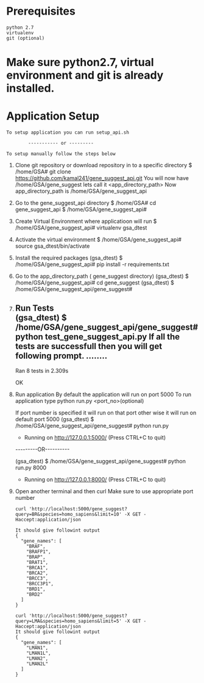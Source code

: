 # Prerequisites
	python 2.7
	virtualenv
	git (optional)

# Make sure python2.7, virtual environment  and git is already installed.

# Application Setup
	To setup application you can run setup_api.sh
	
			-----------	or ---------
	
	To setup manually follow the steps below

 1) Clone git repository or download repository in to a specific directory
 	$ /home/GSA# git clone https://github.com/kamal241/gene_suggest_api.git
 	You will now have /home/GSA/gene_suggest lets call it <app_directory_path>
 	Now app_directory_path is /home/GSA/gene_suggest_api

 2) Go to the gene_suggest_api directory
 	$ /home/GSA# cd gene_suggest_api
 	$ /home/GSA/gene_suggest_api# 

 3) Create Virtual Environment where applicatioon will run
 	$ /home/GSA/gene_suggest_api# virtualenv gsa_dtest

 4) Activate the virtual environment
 	$ /home/GSA/gene_suggest_api# source gsa_dtest/bin/activate

 5) Install the required packages
 	(gsa_dtest) $ /home/GSA/gene_suggest_api# pip install -r requirements.txt

 6) Go to the  app_directory_path  ( gene_suggest directory) 
 	(gsa_dtest) $ /home/GSA/gene_suggest_api# cd gene_suggest
 	(gsa_dtest) $ /home/GSA/gene_suggest_api/gene_suggest# 

 7) Run Tests  	
 	(gsa_dtest) $ /home/GSA/gene_suggest_api/gene_suggest# python test_gene_suggest_api.py
 	If all the tests are successfull then you will get following prompt.
 	........
	----------------------------------------------------------------------
	Ran 8 tests in 2.309s

	OK
	
 8) Run application
 	By default the application will run on port 5000
 	To run application type python run.py <port_no>(optional)

 	If port number is specified it will run on that port other wise it will run on default port 5000
 	(gsa_dtest) $ /home/GSA/gene_suggest_api/gene_suggest# python run.py
 	 * Running on http://127.0.0.1:5000/ (Press CTRL+C to quit)

 	 ---------OR----------

	(gsa_dtest) $ /home/GSA/gene_suggest_api/gene_suggest# python run.py 8000
 	 * Running on http://127.0.0.1:8000/ (Press CTRL+C to quit)

 9) Open another terminal and then curl
 	Make sure to use appropriate port number

	 	curl 'http://localhost:5000/gene_suggest?query=BR&species=homo_sapiens&limit=10' -X GET -Haccept:application/json

	 	It should give followint output
		{
		  "gene_names": [
		    "BRAF", 
		    "BRAFP1", 
		    "BRAP", 
		    "BRAT1", 
		    "BRCA1", 
		    "BRCA2", 
		    "BRCC3", 
		    "BRCC3P1", 
		    "BRD1", 
		    "BRD2"
		  ]
		}

		curl 'http://localhost:5000/gene_suggest?query=LMA&species=homo_sapiens&limit=5' -X GET -Haccept:application/json
		It should give followint output
		{
		  "gene_names": [
		    "LMAN1", 
		    "LMAN1L", 
		    "LMAN2", 
		    "LMAN2L"
		  ]
		}